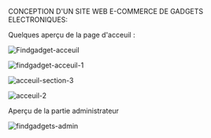 CONCEPTION D'UN SITE WEB E-COMMERCE DE GADGETS ELECTRONIQUES:


Quelques aperçu de la page d'acceuil : 

![Findgadget-acceuil](https://github.com/Semakia/findgadget/assets/98928019/6c2375a3-5425-46d5-9d4a-901f1b233a2b)



![findgadget-acceuil-1](https://github.com/Semakia/findgadget/assets/98928019/f2accfa0-8352-40c5-8173-863509b0add4)


![acceuil-section-3](https://github.com/Semakia/findgadget/assets/98928019/7b1a4a36-f640-4160-b31b-3fa1e2f5eae6)


![acceuil-2](https://github.com/Semakia/findgadget/assets/98928019/231e8e5b-f511-41ad-9514-00a568dbd593)




Aperçu de la partie administrateur

![findgadgets-admin](https://github.com/Semakia/findgadget/assets/98928019/421784b5-983e-4712-8d37-b1162a2d75ad)
